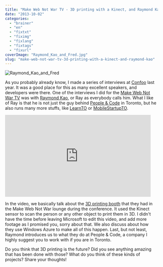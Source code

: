 ```yaml
---
title: "Make Web Not War TV - 3D printing with a Kinect, and Raymond Kao"
date: "2013-10-02"
categories: 
  - "brainer"
  - "en"
  - "fixtxt"
  - "fiximg"
  - "fixlang"
  - "fixtags"
  - "fixurl"
coverImage: "Raymond_Kao_and_Fred.jpg"
slug: "make-web-not-war-tv-3d-printing-with-a-kinect-and-raymond-kao"
---
```


![Raymond_Kao_and_Fred](images/Raymond_Kao_and_Fred.jpg)

As you probably already know, I made a series of interviews at [Confoo](https://confoo.ca/en) last year. It was a good place for this as many excellent speakers, and developers were there. One of the interviews I did for the [Make Web Not War TV](https://fred.dev/make-web-not-war-tv-an-unfinished-project/ "Make Web Not War TV – An unfinished project") was with [Raymond Kao](https://twitter.com/raykao), or Ray as everybody calls him. What I like of Ray is that he is not just the guy behind [People & Code](https://peopleandcode.com/) in Toronto, but he also runs many more stuffs, like [LearnTO](https://learntoronto.org/) or [MobileStartupTO](https://www.meetup.com/Mobile-Startup-TO/).

<iframe width="480" height="270" src="https://www.youtube.com/embed/iLyhVVPM79Q?feature=oembed" frameborder="0" allowfullscreen></iframe>

In the video, we basically talk about the [3D printing booth](https://www.draftprint3d.com/) that they had in the Make Web Not War lounge during the conference. It used the Kinect sensor to scan the person or any other object to print them in 3D. I didn't have the time before leaving Microsoft to edit this video, and add more footage as I promised you, sorry about that. We also discuss about how they use Windows Azure to make all of this happen. Last, but not least, Raymond introduces us to what they do at People & Code, a company I highly suggest you to work with if you are in Toronto.

Do you think that 3D printing is the future? Did you see anything amazing that has been done with those? What do you think of these kinds of projects? Share your thoughts!
